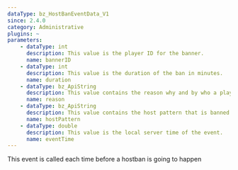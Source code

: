 ```yaml
---
dataType: bz_HostBanEventData_V1
since: 2.4.0
category: Administrative
plugins: ~
parameters:
    - dataType: int
      description: This value is the player ID for the banner.
      name: bannerID
    - dataType: int
      description: This value is the duration of the ban in minutes.
      name: duration
    - dataType: bz_ApiString
      description: This value contains the reason why and by who a player got banned.
      name: reason
    - dataType: bz_ApiString
      description: This value contains the host pattern that is banned.
      name: hostPattern
    - dataType: double
      description: This value is the local server time of the event.
      name: eventTime
---
```


This event is called each time before a hostban is going to happen
